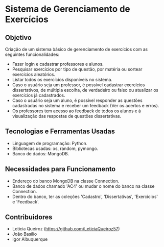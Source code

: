 # Sistema de Gerenciamento de Exercícios
## Objetivo
Criação de um sistema básico de gerenciamento de exercícios com as seguintes funcionalidades:
- Fazer login e cadastrar professores e alunos.
- Pesquisar exercícios por tipo de questão, por matéria ou sortear exercícios aleatórios.
- Listar todos os exercícios disponíveis no sistema.
- Caso o usuário seja um professor, é possível cadastrar exercícios dissertativos, de múltipla escolha, de verdadeiro ou falso ou atualizar os exercícios já cadastrados.
- Caso o usuário seja um aluno, é possível responder as questões cadastradas no sistema e receber um feedback (Ver os acertos e erros).
- Os professores tem acesso ao feedback de todos os alunos e à visualização das respostas de questões dissertativas.

## Tecnologias e Ferramentas Usadas
- Linguagem de programação: Python.
- Bibliotecas usadas: os, random, pymongo.
- Banco de dados: MongoDB.

## Necessidades para Funcionamento
- Endereço do banco MongoDB na classe Connection.
- Banco de dados chamado 'AC4' ou mudar o nome do banco na classe Connection.
- Dentro do banco, ter as coleções 'Cadastro', 'Dissertativas', 'Exercicios' e 'Feedback'.

## Contribuidores
- Leticia Queiroz (https://github.com/LeticiaQueiroz57)
- João Basílio
- Igor Albuquerque